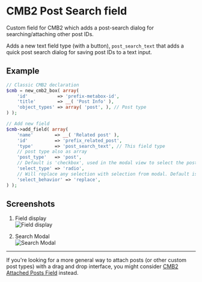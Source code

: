 CMB2 Post Search field
======================

Custom field for CMB2 which adds a post-search dialog for searching/attaching other post IDs.

Adds a new text field type (with a button), `post_search_text` that adds a quick post search dialog for saving post IDs to a text input.

## Example

```php
// Classic CMB2 declaration
$cmb = new_cmb2_box( array(
	'id'           => 'prefix-metabox-id',
	'title'        => __( 'Post Info' ),
	'object_types' => array( 'post', ), // Post type
) );

// Add new field
$cmb->add_field( array(
	'name'        => __( 'Related post' ),
	'id'          => 'prefix_related_post',
	'type'        => 'post_search_text', // This field type
	// post type also as array
	'post_type'   => 'post',
	// Default is 'checkbox', used in the modal view to select the post type
	'select_type' => 'radio',
	// Will replace any selection with selection from modal. Default is 'add'
	'select_behavior' => 'replace',
) );
```

## Screenshots

1. Field display  
![Field display](https://raw.githubusercontent.com/WebDevStudios/CMB2-Post-Search-field/master/post-search-field.png)

2. Search Modal  
![Search Modal](https://raw.githubusercontent.com/WebDevStudios/CMB2-Post-Search-field/master/post-search-dialog.png)

----

If you're looking for a more general way to attach posts (or other custom post types) with a drag and drop interface, you might consider [CMB2 Attached Posts Field](https://github.com/WebDevStudios/cmb2-attached-posts) instead.
